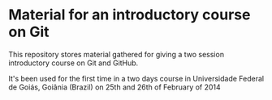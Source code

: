 Material for an introductory course on Git
==========================================

This repository stores material gathered for giving a two session introductory course on Git and GitHub.

It's been used for the first time in a two days course in Universidade Federal de Goiás, Goiânia (Brazil) on 25th and 26th of February of 2014